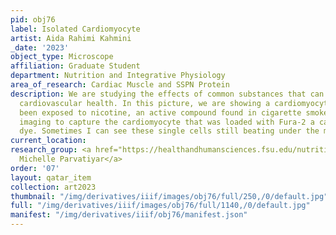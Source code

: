 ```yaml
---
pid: obj76
label: Isolated Cardiomyocyte
artist: Aida Rahimi Kahmini
_date: '2023'
object_type: Microscope
affiliation: Graduate Student
department: Nutrition and Integrative Physiology
area_of_research: Cardiac Muscle and SSPN Protein
description: We are studying the effects of common substances that can impact human
  cardiovascular health. In this picture, we are showing a cardiomyocyte that has
  been exposed to nicotine, an active compound found in cigarette smoke. We used fluorescence
  imaging to capture the cardiomyocyte that was loaded with Fura-2 a calcium indicator
  dye. Sometimes I can see these single cells still beating under the microscope!
current_location:
research_group: <a href="https://healthandhumansciences.fsu.edu/nutrition-integrative-physiology/parvatiyar-lab">Dr.
  Michelle Parvatiyar</a>
order: '07'
layout: qatar_item
collection: art2023
thumbnail: "/img/derivatives/iiif/images/obj76/full/250,/0/default.jpg"
full: "/img/derivatives/iiif/images/obj76/full/1140,/0/default.jpg"
manifest: "/img/derivatives/iiif/obj76/manifest.json"
---
```

